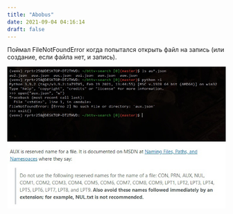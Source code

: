 ```yaml
---
title: "Abobus"
date: 2021-09-04 04:16:14
draft: false
---
```


Поймал FileNotFoundError когда попытался открыть файл на запись (или создание, если файла нет, и запись).

![](/img/vk/1sjaVWNpFOc.jpg)
![](/img/vk/MmpYCcav_IU.jpg)
